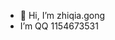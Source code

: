- 👋 Hi, I’m zhiqia.gong
- I’m QQ 1154673531

<!---
zhiqianggong/zhiqianggong is a ✨ special ✨ repository because its `README.md` (this file) appears on your GitHub profile.
You can click the Preview link to take a look at your changes.
--->
